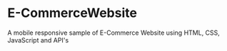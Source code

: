# E-CommerceWebsite
 A mobile responsive sample of E-Commerce Website using HTML, CSS, JavaScript and API's

